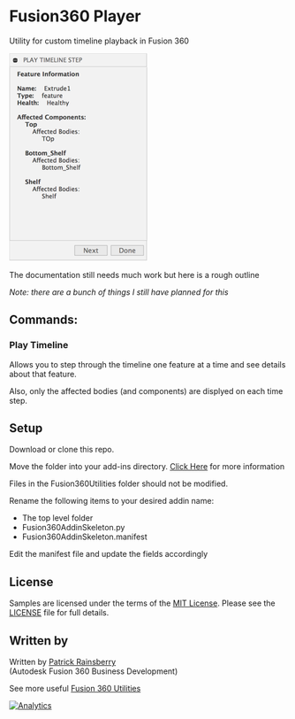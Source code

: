 # Fusion360 Player
Utility for custom timeline playback in Fusion 360

![Cover](./resources/readme_cover.png)

The documentation still needs much work but here is a rough outline

_Note: there are a bunch of things I still have planned for this_

## Commands:

### Play Timeline

Allows you to step through the timeline one feature at a time and see details about that feature.

Also, only the affected bodies (and components) are displyed on each time step.



## Setup
Download or clone this repo.

Move the folder into your add-ins directory.  [Click Here](https://tapnair.github.io/installation.html) for more information

Files in the Fusion360Utilities folder should not be modified.

Rename the following items to your desired addin name:
* The top level folder
* Fusion360AddinSkeleton.py
* Fusion360AddinSkeleton.manifest

Edit the manifest file and update the fields accordingly

## License
Samples are licensed under the terms of the [MIT License](http://opensource.org/licenses/MIT). Please see the [LICENSE](LICENSE) file for full details.

## Written by

Written by [Patrick Rainsberry](https://twitter.com/prrainsberry) <br /> (Autodesk Fusion 360 Business Development)

See more useful [Fusion 360 Utilities](https://tapnair.github.io/index.html)

[![Analytics](https://ga-beacon.appspot.com/UA-41076924-3/Displayer)](https://github.com/igrigorik/ga-beacon)

